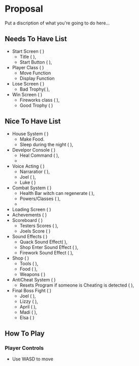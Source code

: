 # Proposal 

Put a discription of what you're going to do here...

## Needs To Have List

- Start Screen ( )
    - Title ( ),
    - Start Button ( ),
- Player Class ( )
    - Move Function
    - Display Function
- Lose Screen ( )
    - Bad Trophy( ),
- Win Screen ( )
    - Fireworks class ( ),
    - Good Trophy ( )

## Nice To Have List

- House System ( )
    - Make Food.
    - Sleep during the night ( ),
- Develpor Console ( )
    - Heal Command ( ),
    - 
- Voice Acting ( )
    - Narraratior ( ),
    - Joel ( ),
    - Luke ( )
- Combat System ( )
    - Health Bar witch can regenerate ( ),
    - Powers/Classes ( ),
    - 
- Loading Screen ( )
- Achevements ( )
- Scoreboard ( )
    - Testers Scores ( ),
    - Joels Score ( )
- Sound Effects ( )
    - Quack Sound Effect( ),
    - Shop Enter Sound Effect ( ),
    - Firework Sound Effect ( ),
- Shop ( )
    - Tools ( ),
    - Food ( ),
    - Weapons ( )
- AntiCheat System ( )
    - Resets Program if someone is Cheating is detected ( ),
- Final Boss Fight ( )
    - Joel ( ),
    - Lizzy ( ),
    - April ( ),
    - Madi ( ),
    - Elsa ( )

## How To Play
### Player Controls 
- Use WASD to move
